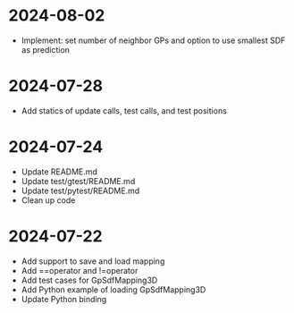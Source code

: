 # 2024-08-02

- Implement: set number of neighbor GPs and option to use smallest SDF as prediction

# 2024-07-28

- Add statics of update calls, test calls, and test positions

# 2024-07-24

- Update README.md
- Update test/gtest/README.md
- Update test/pytest/README.md
- Clean up code

# 2024-07-22

- Add support to save and load mapping
- Add ==operator and !=operator
- Add test cases for GpSdfMapping3D
- Add Python example of loading GpSdfMapping3D
- Update Python binding
